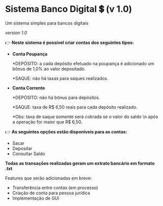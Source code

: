 # Sistema Banco Digital :heavy_dollar_sign: (v 1.0)
 
 Um sistema simples para bancos digitais
 
 *version 1.0*
 
:point_right: **Neste sistema é possível criar contas dos seguintes tipos:**
 
 * **Conta Poupança**
 
     *DEPÓSITO: a cada depósito efetuado na poupança é adicionado um bônus de 1,0% ao valor depositado.
     
     *SAQUE: não há taxas para saques realizados.
     
 * **Conta Corrente**
 
     *DEPÓSITO: não há bônus para depósitos.
     
     *SAQUE: taxa de R$ 6,50 reais para cada depósito realizado.
     
     *Obs: taxa de saque somente será cobrada se o valor do saldo \n após a operação for maior que R$ 6,50.
 
:point_right: **As seguintes opções estão disponíveis para as contas:**

* Sacar
* Depositar
* Consultar Saldo

**Todas as transações realizadas geram um extrato bancário em formato .txt**

Features que serão adicionadas em breve:

* Transferência entre contas (em processo)
* Criação de conta para pessoa jurídica
* Implementação de GUI
